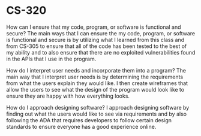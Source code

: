 # CS-320

How can I ensure that my code, program, or software is functional and secure?
The main ways that I can ensure the my code, program, or software is functional and secure is by
utilizing what I learned from this class and from CS-305 to ensure that all of the code has been
tested to the best of my ability and to also ensure that there are no exploited vulnerabilities 
found in the APIs that I use in the program.

How do I interpret user needs and incorporate them into a program?
The main way that I interpret user needs is by determining the requirements from what the users 
explain they would like. I then create wireframes that allow the users to see what the design of the
program would look like to ensure they are happy with how everything looks.

How do I approach designing software?
I approach designing software by finding out what the users would like to see via requirements and
by also following the ADA that requires developers to follow certain design standards to ensure everyone
has a good experience online.

